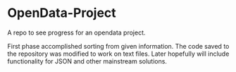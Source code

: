 # OpenData-Project
A repo to see progress for an opendata project.


First phase accomplished sorting from given information. The code saved to the repository was modified to work on text files. Later hopefully will include functionality for JSON and other mainstream solutions.
